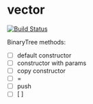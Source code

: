 # vector

[![Build Status](https://travis-ci.org/kate-lozovaya/vector.svg?branch=master)](https://travis-ci.org/kate-lozovaya/vector)

BinaryTree methods:
- [ ] default constructor
- [ ] constructor with params
- [ ] copy constructor
- [ ] =
- [ ] push
- [ ] [ ]
